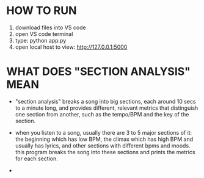 # HOW TO RUN
 1. download files into VS code
 2. open VS code terminal
 3. type: python app.py
 4. open local host to view: http://127.0.0.1:5000


# WHAT DOES "SECTION ANALYSIS" MEAN
- "section analysis" breaks a song into big sections, each around 10 secs to a minute long, and provides different, relevant metrics that distinguish one section from another, such as the tempo/BPM and the key of the section. 

- when you listen to a song, usually there are 3 to 5 major sections of it: the beginning which has low BPM, the climax which has high BPM and usually has lyrics, and other sections with different bpms and moods. this program breaks the song into these sections and prints the metrics for each section.
- 

